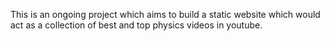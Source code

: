 This is an ongoing project which aims to build a static website which would act as a collection of best and top physics videos in youtube. 
